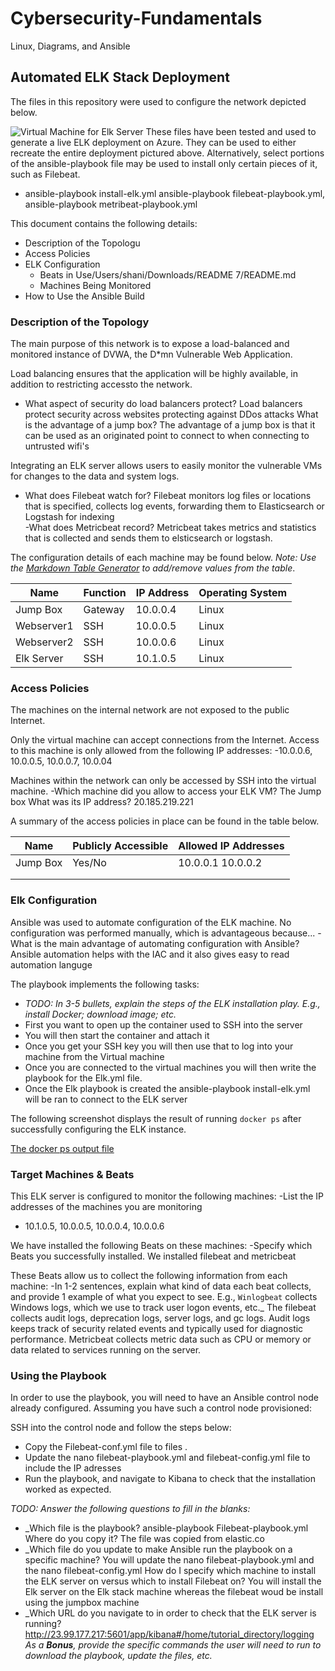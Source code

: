 # Cybersecurity-Fundamentals
Linux, Diagrams, and Ansible
## Automated ELK Stack Deployment

The files in this repository were used to configure the network depicted below.

![Virtual Machine for Elk Server](https://drive.google.com/file/d/1pM2n5yP3j7d3UVtHTCKwpP0tOBvhQGH9/view?usp=sharing) 
These files have been tested and used to generate a live ELK deployment on Azure. They can be used to either recreate the entire deployment pictured above. Alternatively, select portions of the ansible-playbook file may be used to install only certain pieces of it, such as Filebeat.

  - ansible-playbook install-elk.yml ansible-playbook filebeat-playbook.yml, ansible-playbook metribeat-playbook.yml

This document contains the following details:
- Description of the Topologu
- Access Policies
- ELK Configuration
  - Beats in Use/Users/shani/Downloads/README 7/README.md
  - Machines Being Monitored
- How to Use the Ansible Build


### Description of the Topology

The main purpose of this network is to expose a load-balanced and monitored instance of DVWA, the D*mn Vulnerable Web Application.

Load balancing ensures that the application will be highly available, in addition to restricting accessto the network.
- What aspect of security do load balancers protect? Load balancers protect security across websites protecting against DDos attacks 
What is the advantage of a jump box? The advantage of a jump box is that it can be used as an originated point to connect to when connecting to untrusted wifi's

Integrating an ELK server allows users to easily monitor the vulnerable VMs for changes to the data and system logs.
- What does Filebeat watch for? Filebeat monitors log files or locations that is specified, collects log events, forwarding them to Elasticsearch or Logstash for indexing  
-What does Metricbeat record? Metricbeat takes metrics and statistics that is collected and sends them to elsticsearch or logstash.

The configuration details of each machine may be found below.
_Note: Use the [Markdown Table Generator](http://www.tablesgenerator.com/markdown_tables) to add/remove values from the table_.

| Name     | Function | IP Address | Operating System |
|----------|----------|------------|------------------|
| Jump Box | Gateway  | 10.0.0.4   | Linux            |
|Webserver1| SSH      | 10.0.0.5   | Linux            |
|Webserver2| SSH      | 10.0.0.6   | Linux            |
|Elk Server| SSH      | 10.1.0.5   | Linux            |

### Access Policies

The machines on the internal network are not exposed to the public Internet. 

Only the virtual machine can accept connections from the Internet. Access to this machine is only allowed from the following IP addresses: 
-10.0.0.6, 10.0.0.5, 10.0.0.7, 10.0.04

Machines within the network can only be accessed by SSH into the virtual machine. 
-Which machine did you allow to access your ELK VM? The Jump box 
What was its IP address? 20.185.219.221

A summary of the access policies in place can be found in the table below.

| Name     | Publicly Accessible | Allowed IP Addresses |
|----------|---------------------|----------------------|
| Jump Box | Yes/No              | 10.0.0.1 10.0.0.2    |
|          |                     |                      |
|          |                     |                      |

### Elk Configuration

Ansible was used to automate configuration of the ELK machine. No configuration was performed manually, which is advantageous because...
-What is the main advantage of automating configuration with Ansible? Ansible automation helps with the IAC and it also gives easy to read automation languge 

The playbook implements the following tasks:
- _TODO: In 3-5 bullets, explain the steps of the ELK installation play. E.g., install Docker; download image; etc._
- First you want to open up the container used to SSH into the server
- You will then start the container and attach it 
- Once you get your SSH key you will then use that to log into your machine from the Virtual machine 
- Once you are connected to the virtual machines you will then write the playbook for the Elk.yml file.
- Once the Elk playbook is created the ansible-playbook install-elk.yml will be ran to connect to the ELK server 

The following screenshot displays the result of running `docker ps` after successfully configuring the ELK instance.

[The docker ps output file](https://docs.google.com/document/d/1b3ATwViEJDZK7-Wqp3nMkllh0rqUsJNTo5R7SIfEdVA/edit?usp=sharing) 


### Target Machines & Beats
This ELK server is configured to monitor the following machines:
-List the IP addresses of the machines you are monitoring 
- 10.1.0.5, 10.0.0.5, 10.0.0.4, 10.0.0.6

We have installed the following Beats on these machines:
-Specify which Beats you successfully installed. We installed filebeat and metricbeat 

These Beats allow us to collect the following information from each machine:
-In 1-2 sentences, explain what kind of data each beat collects, and provide 1 example of what you expect to see. E.g., `Winlogbeat` collects Windows logs, which we use to track user logon events, etc._
The filebeat collects audit logs, deprecation logs, server logs, and gc logs. Audit logs keeps track of security related events and typically used for diagnostic performance.
Metricbeat collects metric data such as CPU or memory or data related to services running on the server. 
### Using the Playbook
In order to use the playbook, you will need to have an Ansible control node already configured. Assuming you have such a control node provisioned: 

SSH into the control node and follow the steps below:
- Copy the Filebeat-conf.yml file to files .
- Update the nano filebeat-playbook.yml and filebeat-config.yml file to include the IP adresses 
- Run the playbook, and navigate to Kibana to check that the installation worked as expected.

_TODO: Answer the following questions to fill in the blanks:_
- _Which file is the playbook? ansible-playbook Filebeat-playbook.yml Where do you copy it? The file was copied from elastic.co
- _Which file do you update to make Ansible run the playbook on a specific machine? You will update the nano filebeat-playbook.yml and the nano filebeat-config.yml How do I specify which machine to install the ELK server on versus which to install Filebeat on? You will install the Elk server on the Elk stack machine whereas the filebeat woud be install using the jumpbox machine 
- _Which URL do you navigate to in order to check that the ELK server is running? http://23.99.177.217:5601/app/kibana#/home/tutorial_directory/logging
_As a **Bonus**, provide the specific commands the user will need to run to download the playbook, update the files, etc._

